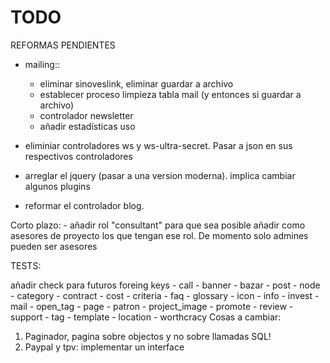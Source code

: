 TODO
=====

REFORMAS PENDIENTES

- mailing::
    + eliminar sinoveslink, eliminar guardar a archivo
    + establecer proceso limpieza tabla mail (y entonces si guardar a archivo)
    + controlador newsletter
    + añadir estadísticas uso

- eliminiar controladores ws y ws-ultra-secret. Pasar a json en sus respectivos controladores
- arreglar el jquery (pasar a una version moderna). implica cambiar algunos plugins
- reformar el controlador blog.


Corto plazo:
    - añadir rol "consultant" para que sea posible añadir como asesores de proyecto los que tengan ese rol. De momento solo admines pueden ser asesores

TESTS:

añadir check para futuros foreing keys
    - call
    - banner
    - bazar
    - post
    - node
    - category
    - contract
    - cost
    - criteria
    - faq
    - glossary
    - icon
    - info
    - invest
    - mail
    - open_tag
    - page
    - patron
    - project_image
    - promote
    - review
    - support
    - tag
    - template
    - location
    - worthcracy
Cosas a cambiar:


1. Paginador, pagina sobre objectos y no sobre llamadas SQL!
2. Paypal y tpv: implementar un interface
